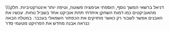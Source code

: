 \\\\\דניאל ברשאי
המשך נוסף, הוספתי אנימציה פשוטה, וטיפה יותר אינטרקטיביות. חלק מהאוביקטים כמו דמות השחקן איחדתי תחת אוביקט אחד בשביל נוחות.
עכשיו את האבנים אפשר לשבור רק כאשר מחזיקים את הכפתור השמאלי בעכבר.
במטלה הבאה כנראה אבנה מחדש את הפרויקט מטעמי סדר

